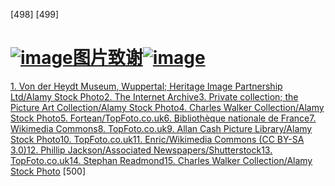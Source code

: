 

[498] [499]

# [![image](images/common1.gif)图片致谢![image](images/common2.gif)](007_FM_contents.xhtml#r_actrade-9780198827368-miscMatter-9)

[1\. Von der Heydt Museum, Wuppertal; Heritage Image Partnership Ltd/Alamy Stock Photo](010_part1_chapter.xhtml#actrade-9780198827368-chapter-1-graphic-3)[2\. The Internet Archive](011_part1_chapter.xhtml#actrade-9780198827368-chapter-2-graphic-4)[3\. Private collection; the Picture Art Collection/Alamy Stock Photo](012_part1_chapter.xhtml#actrade-9780198827368-chapter-3-graphic-5)[4\. Charles Walker Collection/Alamy Stock Photo](014_part1_chapter.xhtml#actrade-9780198827368-chapter-5-graphic-6)[5\. Fortean/TopFoto.co.uk](014_part1_chapter.xhtml#actrade-9780198827368-chapter-5-graphic-7)[6\. Bibliothèque nationale de France](017_part1_chapter.xhtml#actrade-9780198827368-chapter-8-graphic-8)[7\. Wikimedia Commons](019_part1_chapter.xhtml#actrade-9780198827368-chapter-10-graphic-9)[8\. TopFoto.co.uk](019_part1_chapter.xhtml#actrade-9780198827368-chapter-10-graphic-10)[9\. Allan Cash Picture Library/Alamy Stock Photo](019_part1_chapter.xhtml#actrade-9780198827368-chapter-10-graphic-11)[10\. TopFoto.co.uk](019_part1_chapter.xhtml#actrade-9780198827368-chapter-10-graphic-12)[11\. Enric/Wikimedia Commons (CC BY-SA 3.0)](019_part1_chapter.xhtml#actrade-9780198827368-chapter-10-graphic-13)[12\. Phillip Jackson/Associated Newspapers/Shutterstock](021_part2_chapter.xhtml#actrade-9780198827368-chapter-11-graphic-14)[13\. TopFoto.co.uk](027_part2_chapter.xhtml#actrade-9780198827368-chapter-17-graphic-15)[14\. Stephan Readmond](028_part2_chapter.xhtml#actrade-9780198827368-chapter-18-graphic-16)[15\. Charles Walker Collection/Alamy Stock Photo](030_part2_chapter.xhtml#actrade-9780198827368-chapter-20-graphic-17) [500]